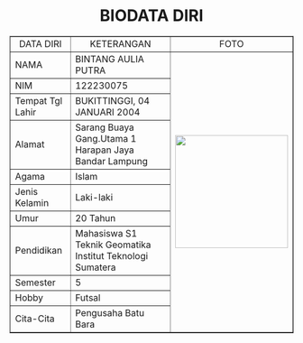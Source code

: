 <html>
<head>
	<title>BIODATA DIRI BINTANG</title>
</head>
<body>
	<h1 align="center">BIODATA DIRI</h1>
	<table border="1" cellspacing="0" align="center" cellpadding="10" width="800">
	<tr align="center"> 
		<td>DATA DIRI</td>
		<td>KETERANGAN</td>
		<td>FOTO</td>
	</tr>
	<tr>
		<td>NAMA</td>
		<td>BINTANG AULIA PUTRA</td>
		<td width="200" rowspan="11"><image src="Bintang1.jpg" width="200" </td>
	</tr>
	<tr>
		<td>NIM</td>
		<td>122230075</td>
	</tr>
	<tr>
		<td>Tempat Tgl Lahir</td>
		<td>BUKITTINGGI, 04 JANUARI 2004</td>
	</tr>
	<tr>
		<td>Alamat</td>
		<td>Sarang Buaya Gang.Utama 1 Harapan Jaya Bandar Lampung</td>
	</tr>
	<tr>
		<td>Agama</td>
		<td>Islam</td>
	</tr>
	<tr>
		<td>Jenis Kelamin</td>
		<td>Laki-laki</td>
	</tr>
	<tr>
		<td>Umur</td>
		<td>20 Tahun</td>
	</tr>
	<tr>
		<td>Pendidikan</td>
		<td>Mahasiswa S1 Teknik Geomatika Institut Teknologi Sumatera</td>
	</tr>
	<tr>
		<td>Semester</td>
		<td>5</td>
	</tr>
	<tr>
		<td>Hobby</td>
		<td>Futsal</td>
	</tr>
	<tr>
		<td>Cita-Cita</td>
		<td>Pengusaha Batu Bara</td>
	</tr>


</body>
</html>

